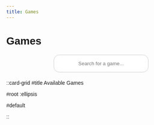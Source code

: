 ```yaml
---
title: Games
---
```


# Games

<input type="text" id="searchInput" class="search-input" placeholder="Search for a game...">

::card-grid
#title
Available Games

#root
:ellipsis

#default
<div id="gamesList" class="games-list"></div>
::

<div id="backgroundOverlay" class="background-overlay hidden"></div>
<div id="iframeContainer" class="iframe-container hidden">
    <iframe id="gameIframe" class="game-iframe"></iframe>
    <div class="iframe-controls">
        <button class="iframe-button" onclick="hideIframe()">&lt;</button>
        <button class="iframe-button" onclick="toggleFullscreen()">⛶</button>
    </div>
</div>

<script>
async function loadGames() {
    try {
        const response = await fetch('games.json');
        const games = await response.json();
        const gamesList = document.getElementById('gamesList');

        games.sort((a, b) => a.name.localeCompare(b.name));

        games.forEach(game => {
            createGameCard(game);
        });
    } catch (error) {
        console.error('Error loading games:', error);
    }
}

function createGameCard(game) {
    const gamesList = document.getElementById('gamesList');
    const cardGrid = document.querySelector('.card-grid #default');

    const card = document.createElement('div');
    card.className = 'card';
    
    const title = document.createElement('h3');
    title.className = 'card-title';
    title.textContent = game.name;
    card.appendChild(title);

    const description = document.createElement('p');
    description.className = 'card-description';
    description.textContent = game.description || '';
    card.appendChild(description);

    cardGrid.appendChild(card);
    gamesList.appendChild(card);

    card.addEventListener('click', () => showIframe(game.path));
}

function showIframe(path) {
    const iframeContainer = document.getElementById('iframeContainer');
    const iframe = document.getElementById('gameIframe');
    const backgroundOverlay = document.getElementById('backgroundOverlay');

    iframe.src = `/${path}`;
    iframeContainer.style.display = 'block';
    backgroundOverlay.style.display = 'block';
}

function hideIframe() {
    const iframeContainer = document.getElementById('iframeContainer');
    const backgroundOverlay = document.getElementById('backgroundOverlay');

    iframeContainer.style.display = 'none';
    document.getElementById('gameIframe').src = '';
    backgroundOverlay.style.display = 'none';
}

function toggleFullscreen() {
    const iframe = document.getElementById('gameIframe');
    if (iframe.requestFullscreen) {
        iframe.requestFullscreen();
    } else if (iframe.mozRequestFullScreen) {
        iframe.mozRequestFullScreen();
    } else if (iframe.webkitRequestFullscreen) {
        iframe.webkitRequestFullscreen();
    } else if (iframe.msRequestFullscreen) {
        iframe.msRequestFullscreen();
    }
}

window.onload = loadGames;
</script>

<style>
  body {
    font-family: 'Quicksand', sans-serif;
  }

  .search-input {
    margin: 20px auto;
    padding: 15px;
    width: 50%;
    text-align: center;
    border: 1px solid #ccc;
    border-radius: 15px;
    display: block;
  }

  .games-list {
    display: flex;
    flex-wrap: wrap;
    justify-content: center;
    list-style: none;
    padding: 0;
    gap: 20px;
  }

  .card {
    width: 200px;
    padding: 15px;
    background: #fff;
    border: 1px solid #eee;
    border-radius: 10px;
    box-shadow: 0 2px 4px rgba(0, 0, 0, 0.1);
    text-align: center;
    cursor: pointer;
    transition: transform 0.2s;
  }

  .card:hover {
    transform: scale(1.05);
  }

  .card-title {
    font-size: 1.2em;
    margin-bottom: 10px;
  }

  .card-description {
    font-size: 0.9em;
    color: #666;
  }

  .background-overlay {
    position: fixed;
    top: 0;
    left: 0;
    width: 100%;
    height: 100%;
    background: rgba(0, 0, 0, 0.5);
    z-index: 1000;
  }

  .iframe-container {
    position: fixed;
    top: 50%;
    left: 50%;
    transform: translate(-50%, -50%);
    width: 80%;
    height: 80%;
    background: #fff;
    border-radius: 10px;
    overflow: hidden;
    z-index: 1001;
  }

  .game-iframe {
    width: 100%;
    height: calc(100% - 40px);
    border: none;
  }

  .iframe-controls {
    display: flex;
    justify-content: space-between;
    align-items: center;
    height: 40px;
    background: #007bff;
    color: #fff;
  }

  .iframe-button {
    background: none;
    border: none;
    color: #fff;
    font-size: 1.5em;
    cursor: pointer;
    padding: 0 20px;
  }

  .hidden {
    display: none;
  }
</style>